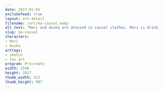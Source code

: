 ```yaml
---
date: 2021-01-01
excludefeed: true
layout: art-detail
filename: /art/ma-casual.webp
alt_text: "Mari and Asuka are dressed in casual clothes. Mari is drinking something, and Asuka is holding a shopping bag."
slug: ma-casual
characters:
- Mari
- Asuka
arttags:
- sketch
- fan art
program: Procreate
width: 1590
height: 2817
thumb_width: 512
thumb_height: 907
---
```

